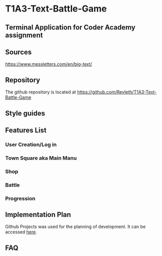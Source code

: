 # T1A3-Text-Battle-Game

## Terminal Application for Coder Academy assignment

## Sources

<https://www.messletters.com/en/big-text/>

## Repository

The github repository is located at <https://github.com/Reyleth/T1A3-Text-Battle-Game>

## Style guides

## Features List

### User Creation/Log in

### Town Square aka Main Manu

### Shop

### Battle

### Progression

## Implementation Plan

Github Projects was used for the planning of development. It can be accessed [here](https://github.com/Reyleth/T1A3-Text-Battle-Game/blob/main/README.md).

## FAQ